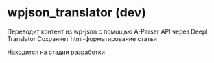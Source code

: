 # wpjson_translator (dev)
Переводит контент из wp-json с помощью A-Parser API через Deepl Translator
Сохраняет html-форматирование статьи

Находится на стадии разработки